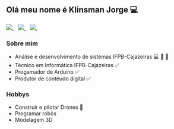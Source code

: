 ## Olá meu nome é Klinsman Jorge :computer:

<p align='left'>
  
   <a href="https://github.com/Klinsman21">
    <img src="https://img.shields.io/badge/GitHub-100000?style=for-the-badge&logo=github&logoColor=white" />
  </a>&nbsp;&nbsp;
  
  <a href="https://www.linkedin.com/in/klinsman-jorge-b94852186">
    <img src="https://img.shields.io/badge/linkedin-%230077B5.svg?&style=for-the-badge&logo=linkedin&logoColor=white" />
  </a>&nbsp;&nbsp;
  
  <a href="joseklinsman259@gmail.com">
    <img src="https://img.shields.io/badge/Gmail-D14836?style=for-the-badge&logo=gmail&logoColor=white" />        
  </a>&nbsp;&nbsp;

  
</p>

### Sobre mim
* Análise e desenvolvimento de sistemas IFPB-Cajazeiras :computer: :school: :school_satchel:
* Técnico em Informática IFPB-Cajazeiras :white_check_mark:
* Progamador de Arduino :white_check_mark:
* Produtor de contéudo digital :white_check_mark:

### Hobbys
* Construir e pilotar Drones :helicopter:
* Programar robôs 
* Modelagem 3D 


